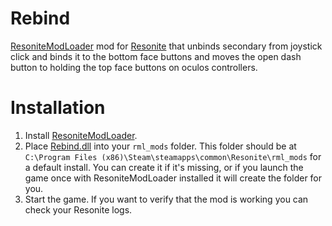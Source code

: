 # Rebind
[ResoniteModLoader](https://github.com/resonite-modding-group/ResoniteModLoader) mod for [Resonite](https://resonite.com/) that unbinds secondary from joystick click and binds it to the bottom face buttons and moves the open dash button to holding the top face buttons on oculos controllers.

# Installation
1. Install [ResoniteModLoader](https://github.com/resonite-modding-group/ResoniteModLoader).
2. Place [Rebind.dll](https://github.com/LeCloutPanda/Rebind/releases/latest/download/Rebind.dll) into your `rml_mods` folder. This folder should be at `C:\Program Files (x86)\Steam\steamapps\common\Resonite\rml_mods` for a default install. You can create it if it's missing, or if you launch the game once with ResoniteModLoader installed it will create the folder for you.
3. Start the game. If you want to verify that the mod is working you can check your Resonite logs.
